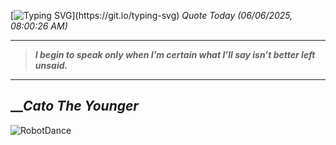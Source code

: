 [![Typing SVG](https://readme-typing-svg.herokuapp.com?font=Press+Start+2P&color=C2F784&size=35&width=900&height=100&lines=Hello+World%2C+I'm+Hung+!)](https://git.io/typing-svg) 
_Quote Today (06/06/2025, 08:00:26 AM)_
___
>**_I begin to speak only when I’m certain what I’ll say isn’t better left unsaid._**
___

## __**_Cato The Younger_**

![RobotDance](src/assets/images/robot-dancing-dribble.gif?style=center)
